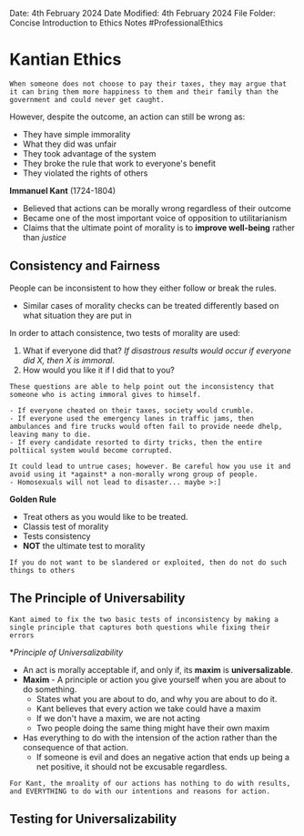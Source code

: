 Date: 4th February 2024
Date Modified: 4th February 2024
File Folder: Concise Introduction to Ethics Notes
#ProfessionalEthics

# Kantian Ethics

```ad-example
When someone does not choose to pay their taxes, they may argue that it can bring them more happiness to them and their family than the government and could never get caught.
```

However, despite the outcome, an action can still be wrong as:
- They have simple immorality
- What they did was unfair
- They took advantage of the  system
- They broke the rule that work to everyone's benefit
- They violated the rights of others

**Immanuel Kant** (1724-1804)
- Believed that actions can be morally wrong regardless of their outcome
- Became one of the most important voice of opposition to utilitarianism
- Claims that the ultimate point of morality is to **improve well-being** rather than *justice*

## Consistency and Fairness

People can be inconsistent to how they either follow or break the rules.
- Similar cases of morality checks can be treated differently based on what situation they are put in

In order to attach consistence, two tests of morality are used:
1. What if everyone did that? *If disastrous results would occur if everyone did X, then X is immoral*.
2. How would you like it if I did that to you?

```ad-important
These questions are able to help point out the inconsistency that someone who is acting immoral gives to himself.
```

```ad-example
- If everyone cheated on their taxes, society would crumble.
- If everyone used the emergency lanes in traffic jams, then ambulances and fire trucks would often fail to provide neede dhelp, leaving many to die.
- If every candidate resorted to dirty tricks, then the entire poltiical system would become corrupted.
```

```ad-warning
It could lead to untrue cases; however. Be careful how you use it and avoid using it *against* a non-morally wrong group of people.
- Homosexuals will not lead to disaster... maybe >:]
```

**Golden Rule**
- Treat others as you would like to be treated.
- Classis test of morality
- Tests consistency
- **NOT** the ultimate test to morality

```ad-example
If you do not want to be slandered or exploited, then do not do such things to others
```

## The Principle of Universability

```ad-note
Kant aimed to fix the two basic tests of inconsistency by making a single principle that captures both questions while fixing their errors
```

**Principle of Universalizability*
- An act is morally acceptable if, and only if, its **maxim** is **universalizable**.
- **Maxim** - A principle or action you give yourself when you are about to do something.
	- States what you are about to do, and why you are about to do it.
	- Kant believes that every action we take could have a maxim
	- If we don't have a maxim, we are not acting
	- Two people doing the same thing might have their own maxim
- Has everything to do with the intension of the action rather than the consequence of that action.
	- If someone is evil and does an negative action that ends up being a net positive, it should not be excusable regardless.

```ad-note
For Kant, the mroality of our actions has nothing to do with results, and EVERYTHING to do with our intentions and reasons for action.
```


**Testing for Universalizability**
- 
